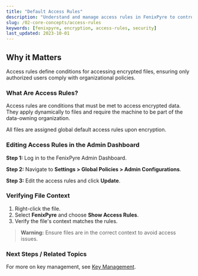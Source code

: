 ```yaml
---
title: "Default Access Rules"
description: "Understand and manage access rules in FenixPyre to control encrypted file access dynamically."
slug: /02-core-concepts/access-rules
keywords: [fenixpyre, encryption, access-rules, security]
last_updated: 2023-10-01
---
```


## Why it Matters
Access rules define conditions for accessing encrypted files, ensuring only authorized users comply with organizational policies.

### What Are Access Rules?
Access rules are conditions that must be met to access encrypted data. They apply dynamically to files and require the machine to be part of the data-owning organization.

All files are assigned global default access rules upon encryption.

### Editing Access Rules in the Admin Dashboard

**Step 1:** Log in to the FenixPyre Admin Dashboard.

**Step 2:** Navigate to **Settings > Global Policies > Admin Configurations**.

**Step 3:** Edit the access rules and click **Update**.

<!-- IMG: ./media/02-core-concepts/access-rules-edit.png | Alt: FenixPyre Admin Dashboard access rules section -->

### Verifying File Context
1. Right-click the file.
2. Select **FenixPyre** and choose **Show Access Rules**.
3. Verify the file's context matches the rules.

<!-- IMG: ./media/02-core-concepts/file-access-rules.png | Alt: Right-click menu showing access rules -->

> **Warning:** Ensure files are in the correct context to avoid access issues.

### Next Steps / Related Topics
For more on key management, see [Key Management](/02-core-concepts/key-mgmt.md).